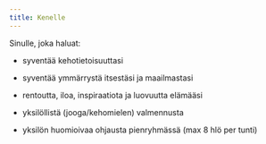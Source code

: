 ```yaml
---
title: Kenelle
---
```


Sinulle, joka haluat:
  
* syventää kehotietoisuuttasi

* syventää ymmärrystä itsestäsi ja maailmastasi

* rentoutta, iloa, inspiraatiota ja luovuutta elämääsi

* yksilöllistä (jooga/kehomielen) valmennusta 

* yksilön huomioivaa ohjausta pienryhmässä (max 8 hlö per tunti)


